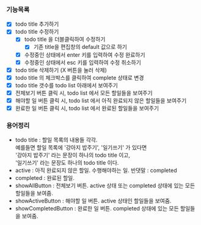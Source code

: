 ### 기능목록
- [x] todo title 추가하기
- [x] todo title 수정하기
    - [x] todo title 을 더블클릭하여 수정하기
        - [x] 기존 title을 편집창의 default 값으로 하기
    - [x] 수정중인 상태에서 enter 키를 입력하여 수정 완료하기
    - [x] 수정중인 상태에서 esc 키를 입력하여 수정 취소하기
- [x] todo title 삭제하기 (X 버튼을 눌러 삭제)
- [x] todo title 의 체크박스를 클릭하여 complete 상태로 변경
- [x] todo title 갯수를 todo list 아래에서 보여주기
- [x] 전체보기 버튼 클릭 시, todo list 에서 모든 할일들을 보여주기
- [x] 해야할 일 버튼 클릭 시, todo list 에서 아직 완료되지 않은 할일들을 보여주기
- [x] 완료한 일 버튼 클릭 시, todo list 에서 완료된 할일들을 보여주기

### 용어정리
- todo title : 할일 목록의 내용들 각각.  
  예를들면 할일 목록에 '강아지 밥주기', '일기쓰기' 가 있다면  
  '강아지 밥주기' 라는 문장이 하나의 todo title 이고,  
  '일기쓰기' 라는 문장도 하나의 todo title 이다. 
- active : 아직 완료되지 않은 할일. 수행해야하는 일. 반댓말 : completed
- completed : 완료된 할일.
- showAllButton : 전체보기 버튼. active 상태 또는 completed 상태에 있는 모든 할일들을 보여줌.
- showActiveButton : 해야할 일 버튼. active 상태인 할일들을 보여줌.
- showCompletedButton : 완료한 일 버튼. completed 상태에 있는 모든 할일들을 보여줌.
